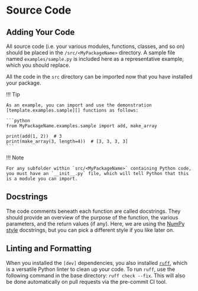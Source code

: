 # Source Code

## Adding Your Code

All source code (i.e. your various modules, functions, classes, and so on) should be placed in the `/src/<MyPackageName>` directory. A sample file named `examples/sample.py` is included here as a representative example, which you should replace.

All the code in the `src` directory can be imported now that you have installed your package.

!!! Tip

    As an example, you can import and use the demonstration [template.examples.sample][] functions as follows:

    ```python
    from MyPackageName.examples.sample import add, make_array

    print(add(1, 2))  # 3
    print(make_array(3, length=4))  # [3, 3, 3, 3]
    ```

!!! Note

    For any subfolder within `src/<MyPackageName>` containing Python code, you must have an `__init__.py` file, which will tell Python that this is a module you can import.

## Docstrings

The code comments beneath each function are called docstrings. They should provide an overview of the purpose of the function, the various parameters, and the return values (if any). Here, we are using the [NumPy style](https://numpydoc.readthedocs.io/en/latest/format.html) docstrings, but you can pick a different style if you like later on.

## Linting and Formatting

When you installed the `[dev]` dependencies, you also installed [`ruff`](https://docs.astral.sh/ruff/), which is a versatile Python linter to clean up your code. To run `ruff`, use the following command in the base directory: `ruff check --fix`. This will also be done automatically on pull requests via the pre-commit CI tool.
